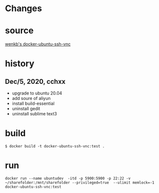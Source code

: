 Changes
===

# source
[wenkb's docker-ubuntu-ssh-vnc](https://github.com/wenkb/docker-ubuntu-ssh-vnc)

# history
## Dec/5, 2020, cchxx
- upgrade to ubuntu 20.04
- add soure of aliyun
- install build-essential
- uninstall gedit
- uninstall sublime text3

# build
```
$ docker build -t docker-ubuntu-ssh-vnc:test . 
```

# run
```
docker run --name ubuntudev  -itd -p 5900:5900 -p 22:22 -v ~/sharefolder:/mnt/sharefolder --privileged=true  --ulimit memlock=-1   docker-ubuntu-ssh-vnc:test
```
